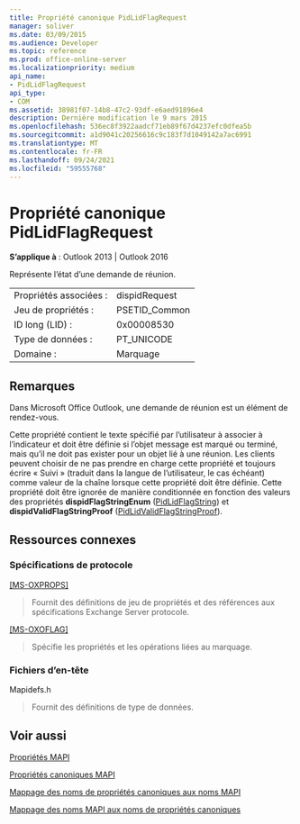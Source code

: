 ```yaml
---
title: Propriété canonique PidLidFlagRequest
manager: soliver
ms.date: 03/09/2015
ms.audience: Developer
ms.topic: reference
ms.prod: office-online-server
ms.localizationpriority: medium
api_name:
- PidLidFlagRequest
api_type:
- COM
ms.assetid: 38981f07-14b8-47c2-93df-e6aed91896e4
description: Dernière modification le 9 mars 2015
ms.openlocfilehash: 536ec8f3922aadcf71eb89f67d4237efc0dfea5b
ms.sourcegitcommit: a1d9041c20256616c9c183f7d1049142a7ac6991
ms.translationtype: MT
ms.contentlocale: fr-FR
ms.lasthandoff: 09/24/2021
ms.locfileid: "59555768"
---
```

# <a name="pidlidflagrequest-canonical-property"></a>Propriété canonique PidLidFlagRequest

  
  
**S’applique à** : Outlook 2013 | Outlook 2016 
  
Représente l’état d’une demande de réunion.
  
|||
|:-----|:-----|
|Propriétés associées :  <br/> |dispidRequest  <br/> |
|Jeu de propriétés :  <br/> |PSETID_Common  <br/> |
|ID long (LID) :  <br/> |0x00008530  <br/> |
|Type de données :  <br/> |PT_UNICODE  <br/> |
|Domaine :  <br/> |Marquage  <br/> |
   
## <a name="remarks"></a>Remarques

Dans Microsoft Office Outlook, une demande de réunion est un élément de rendez-vous.
  
Cette propriété contient le texte spécifié par l’utilisateur à associer à l’indicateur et doit être définie si l’objet message est marqué ou terminé, mais qu’il ne doit pas exister pour un objet lié à une réunion. Les clients peuvent choisir de ne pas prendre en charge cette propriété et toujours écrire « Suivi » (traduit dans la langue de l’utilisateur, le cas échéant) comme valeur de la chaîne lorsque cette propriété doit être définie. Cette propriété doit être ignorée de manière conditionnée en fonction des valeurs des propriétés **dispidFlagStringEnum** ([PidLidFlagString](pidlidflagstring-canonical-property.md)) et **dispidValidFlagStringProof** ([PidLidValidFlagStringProof](pidlidvalidflagstringproof-canonical-property.md)).
  
## <a name="related-resources"></a>Ressources connexes

### <a name="protocol-specifications"></a>Spécifications de protocole

[[MS-OXPROPS]](https://msdn.microsoft.com/library/f6ab1613-aefe-447d-a49c-18217230b148%28Office.15%29.aspx)
  
> Fournit des définitions de jeu de propriétés et des références aux spécifications Exchange Server protocole.
    
[[MS-OXOFLAG]](https://msdn.microsoft.com/library/f1e50be4-ed30-4c2a-b5cb-8ff3aaaf9b91%28Office.15%29.aspx)
  
> Spécifie les propriétés et les opérations liées au marquage.
    
### <a name="header-files"></a>Fichiers d’en-tête

Mapidefs.h
  
> Fournit des définitions de type de données.
    
## <a name="see-also"></a>Voir aussi



[Propriétés MAPI](mapi-properties.md)
  
[Propriétés canoniques MAPI](mapi-canonical-properties.md)
  
[Mappage des noms de propriétés canoniques aux noms MAPI](mapping-canonical-property-names-to-mapi-names.md)
  
[Mappage des noms MAPI aux noms de propriétés canoniques](mapping-mapi-names-to-canonical-property-names.md)

